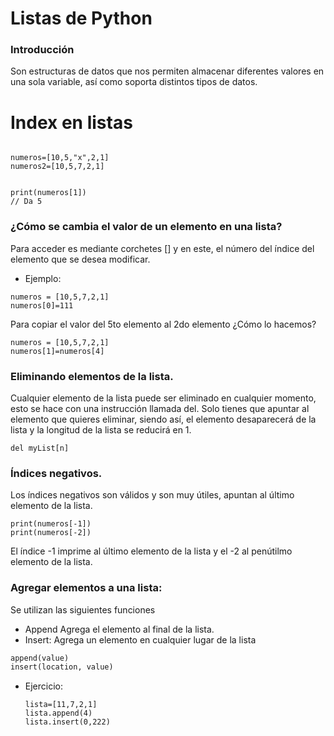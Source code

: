 # Listas de Python

### Introducción

Son estructuras de datos que nos permiten almacenar diferentes valores en una sola variable, así como soporta distintos tipos de datos.

# Index en listas

~~~

numeros=[10,5,"x",2,1]
numeros2=[10,5,7,2,1]


print(numeros[1]) 
// Da 5
~~~

### ¿Cómo se cambia el valor de un elemento en una lista?

Para acceder es mediante corchetes [] y en este, el número del índice del elemento que se desea modificar.

- Ejemplo:

~~~
numeros = [10,5,7,2,1]
numeros[0]=111
~~~

Para copiar el valor del 5to elemento al 2do elemento ¿Cómo lo hacemos?

~~~
numeros = [10,5,7,2,1]
numeros[1]=numeros[4]
~~~

### Eliminando elementos de la lista.

Cualquier elemento de la lista puede ser eliminado en cualquier momento, esto se hace con una instrucción llamada del. Solo tienes que apuntar al elemento que quieres eliminar, siendo así, el elemento desaparecerá de la lista y la longitud de la lista se reducirá en 1. 

~~~
del myList[n]
~~~

### Índices negativos.

Los índices negativos son válidos y son muy útiles, apuntan al último elemento de la lista.

~~~
print(numeros[-1])
print(numeros[-2])
~~~

El índice -1 imprime al último elemento de la lista y el -2 al penútilmo elemento de la lista.

### Agregar elementos a una lista:

Se utilizan las siguientes funciones

- Append Agrega el elemento al final de la lista.
- Insert: Agrega un elemento en cualquier lugar de la lista

```python
append(value)
insert(location, value)
```

- Ejercicio: 
    ~~~
    lista=[11,7,2,1]
    lista.append(4)
    lista.insert(0,222)
    ~~~